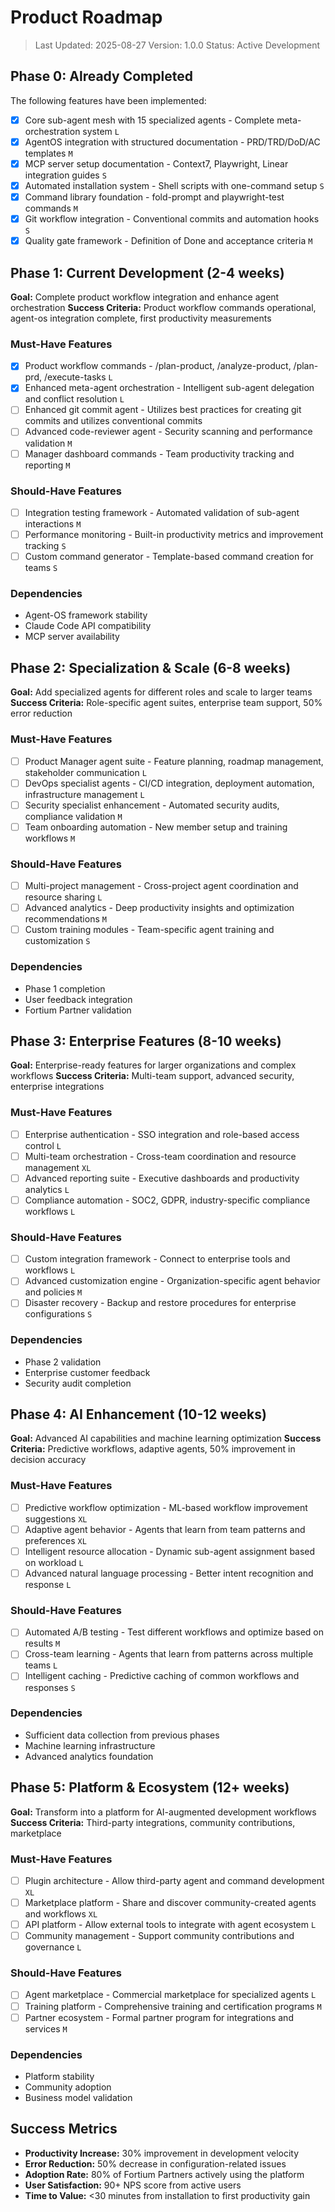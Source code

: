 # Product Roadmap

> Last Updated: 2025-08-27
> Version: 1.0.0
> Status: Active Development

## Phase 0: Already Completed

The following features have been implemented:

- [x] Core sub-agent mesh with 15 specialized agents - Complete meta-orchestration system `L`
- [x] AgentOS integration with structured documentation - PRD/TRD/DoD/AC templates `M`
- [x] MCP server setup documentation - Context7, Playwright, Linear integration guides `S`
- [x] Automated installation system - Shell scripts with one-command setup `S`
- [x] Command library foundation - fold-prompt and playwright-test commands `M`
- [x] Git workflow integration - Conventional commits and automation hooks `S`
- [x] Quality gate framework - Definition of Done and acceptance criteria `M`

## Phase 1: Current Development (2-4 weeks)

**Goal:** Complete product workflow integration and enhance agent orchestration
**Success Criteria:** Product workflow commands operational, agent-os integration complete, first productivity measurements

### Must-Have Features

- [x] Product workflow commands - /plan-product, /analyze-product, /plan-prd, /execute-tasks `L`
- [x] Enhanced meta-agent orchestration - Intelligent sub-agent delegation and conflict resolution `L`
- [ ] Enhanced git commit agent - Utilizes best practices for creating git commits and utilizes conventional commits
- [ ] Advanced code-reviewer agent - Security scanning and performance validation `M`
- [ ] Manager dashboard commands - Team productivity tracking and reporting `M`

### Should-Have Features

- [ ] Integration testing framework - Automated validation of sub-agent interactions `M`
- [ ] Performance monitoring - Built-in productivity metrics and improvement tracking `S`
- [ ] Custom command generator - Template-based command creation for teams `S`

### Dependencies

- Agent-OS framework stability
- Claude Code API compatibility
- MCP server availability

## Phase 2: Specialization & Scale (6-8 weeks)

**Goal:** Add specialized agents for different roles and scale to larger teams
**Success Criteria:** Role-specific agent suites, enterprise team support, 50% error reduction

### Must-Have Features

- [ ] Product Manager agent suite - Feature planning, roadmap management, stakeholder communication `L`
- [ ] DevOps specialist agents - CI/CD integration, deployment automation, infrastructure management `L`
- [ ] Security specialist enhancement - Automated security audits, compliance validation `M`
- [ ] Team onboarding automation - New member setup and training workflows `M`

### Should-Have Features

- [ ] Multi-project management - Cross-project agent coordination and resource sharing `L`
- [ ] Advanced analytics - Deep productivity insights and optimization recommendations `M`
- [ ] Custom training modules - Team-specific agent training and customization `S`

### Dependencies

- Phase 1 completion
- User feedback integration
- Fortium Partner validation

## Phase 3: Enterprise Features (8-10 weeks)

**Goal:** Enterprise-ready features for larger organizations and complex workflows
**Success Criteria:** Multi-team support, advanced security, enterprise integrations

### Must-Have Features

- [ ] Enterprise authentication - SSO integration and role-based access control `L`
- [ ] Multi-team orchestration - Cross-team coordination and resource management `XL`
- [ ] Advanced reporting suite - Executive dashboards and productivity analytics `L`
- [ ] Compliance automation - SOC2, GDPR, industry-specific compliance workflows `L`

### Should-Have Features

- [ ] Custom integration framework - Connect to enterprise tools and workflows `L`
- [ ] Advanced customization engine - Organization-specific agent behavior and policies `M`
- [ ] Disaster recovery - Backup and restore procedures for enterprise configurations `S`

### Dependencies

- Phase 2 validation
- Enterprise customer feedback
- Security audit completion

## Phase 4: AI Enhancement (10-12 weeks)

**Goal:** Advanced AI capabilities and machine learning optimization
**Success Criteria:** Predictive workflows, adaptive agents, 50% improvement in decision accuracy

### Must-Have Features

- [ ] Predictive workflow optimization - ML-based workflow improvement suggestions `XL`
- [ ] Adaptive agent behavior - Agents that learn from team patterns and preferences `XL`
- [ ] Intelligent resource allocation - Dynamic sub-agent assignment based on workload `L`
- [ ] Advanced natural language processing - Better intent recognition and response `L`

### Should-Have Features

- [ ] Automated A/B testing - Test different workflows and optimize based on results `M`
- [ ] Cross-team learning - Agents that learn from patterns across multiple teams `L`
- [ ] Intelligent caching - Predictive caching of common workflows and responses `S`

### Dependencies

- Sufficient data collection from previous phases
- Machine learning infrastructure
- Advanced analytics foundation

## Phase 5: Platform & Ecosystem (12+ weeks)

**Goal:** Transform into a platform for AI-augmented development workflows
**Success Criteria:** Third-party integrations, community contributions, marketplace

### Must-Have Features

- [ ] Plugin architecture - Allow third-party agent and command development `XL`
- [ ] Marketplace platform - Share and discover community-created agents and workflows `XL`
- [ ] API platform - Allow external tools to integrate with agent ecosystem `L`
- [ ] Community management - Support community contributions and governance `L`

### Should-Have Features

- [ ] Agent marketplace - Commercial marketplace for specialized agents `L`
- [ ] Training platform - Comprehensive training and certification programs `M`
- [ ] Partner ecosystem - Formal partner program for integrations and services `M`

### Dependencies

- Platform stability
- Community adoption
- Business model validation

## Success Metrics

- **Productivity Increase:** 30% improvement in development velocity
- **Error Reduction:** 50% decrease in configuration-related issues
- **Adoption Rate:** 80% of Fortium Partners actively using the platform
- **User Satisfaction:** 90+ NPS score from active users
- **Time to Value:** <30 minutes from installation to first productivity gain
